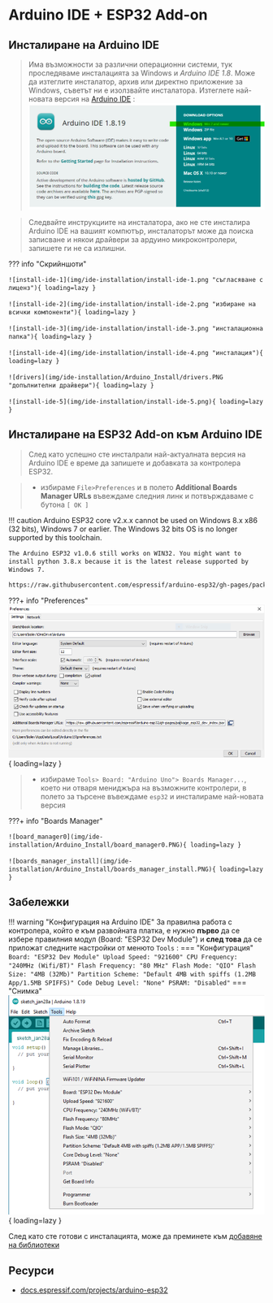 # Arduino IDE + ESP32 Add-on

##  Инсталиране на Arduino IDE

>Има възможности за различни операционни системи, тук проследяваме инсталацията за  Windows и *Arduino IDE 1.8*. Може да изтеглите инсталатор, архив или директно приложение за Windows, съветът ни е изолзвайте инсталатора. Изтеглете най-новата версия на [Arduino IDE](https://www.arduino.cc/en/software "линк към официалния сайт") :
![web-download-ide](img/ide-installation/web-download-ide.png "ide download")

>Следвайте инструкциите на инсталатора, ако не сте инсталира Arduino IDE на вашият компютър, инсталаторът може да поиска записване и някои  драйвери за ардуино микроконтролери, запишете ги не са излишни.

??? info "Скрийншоти"

    ![install-ide-1](img/ide-installation/install-ide-1.png "съгласяване с лиценз"){ loading=lazy }
    
    ![install-ide-2](img/ide-installation/install-ide-2.png "избиране на всички компоненти"){ loading=lazy }
    
    ![install-ide-3](img/ide-installation/install-ide-3.png "инсталационна папка"){ loading=lazy }
    
    ![install-ide-4](img/ide-installation/install-ide-4.png "инсталация"){ loading=lazy }
    
    ![drivers](img/ide-installation/Arduino_Install/drivers.PNG "допълнителни драйвери"){ loading=lazy }
    
    ![install-ide-5](img/ide-installation/install-ide-5.png){ loading=lazy }



## Инсталиране на ESP32 Add-on към Arduino IDE

>След като успешно сте инсталрали най-актуалната версия на Arduino IDE е време да запишете и добавката за контролера ESP32. 



>- избираме `File>Preferences` и в полето **Additional Boards Manager URLs** въвеждаме следния линк и потвърждаваме с бутона `[ ОК ]` 

!!! caution
	Arduino ESP32 core v2.x.x cannot be used on Windows 8.x x86 (32 bits), Windows 7 or earlier. The Windows 32 bits OS is no longer supported by this toolchain.
	
	The Arduino ESP32 v1.0.6 still works on WIN32. You might want to install python 3.8.x because it is the latest release supported by Windows 7.

``` tex
https://raw.githubusercontent.com/espressif/arduino-esp32/gh-pages/package_esp32_dev_index.json
```

???+ info "Preferences"
	![preferences_addon](img/ide-installation/Arduino_Install/preferences_addon.PNG){ loading=lazy }

>- избираме `Tools> Board: "Arduino Uno"> Boards Manager...`, което ни отваря мениджъра на възможните контролери, в полето за търсене въвеждаме `esp32` и инсталираме най-новата версия

???+ info "Boards Manager"

	![board_manager0](img/ide-installation/Arduino_Install/board_manager0.PNG){ loading=lazy }
	
	![boards_manager_install](img/ide-installation/Arduino_Install/boards_manager_install.PNG){ loading=lazy }

## Забележки
!!! warning "Kонфигурация на Arduino IDE"
	За правилна работа с контролера, който е към развойната платка, е нужно **първо** да се избере правилния модул (Board: "ESP32 Dev Module") и **след това** да се приложат следните настройки от менюто `Tools` :
    === "Конфигурация"
        ``` 
        Board: "ESP32 Dev Module"
        Upload Speed: "921600"
        CPU Frequency: "240MHz (Wifi/BT)"
        Flash Frequency: "80 MHz"
        Flash Mode: "QIO"
        Flash Size: "4MB (32Mb)"
        Partition Scheme: "Default 4MB with spiffs (1.2MB App/1.5MB SPIFFS)"
        Code Debug Level: "None"
        PSRAM: "Disabled"
        ```
    === "Снимка"
        ![settings](img/ide-installation/Arduino_Install/settings-2.png){ loading=lazy }
    
След като сте готови с инсталацията, може да преминете към [добавяне на библиотеки](libraries.md)

## Ресурси
 - [docs.espressif.com/projects/arduino-esp32](https://docs.espressif.com/projects/arduino-esp32/en/latest/installing.html#before-installing)